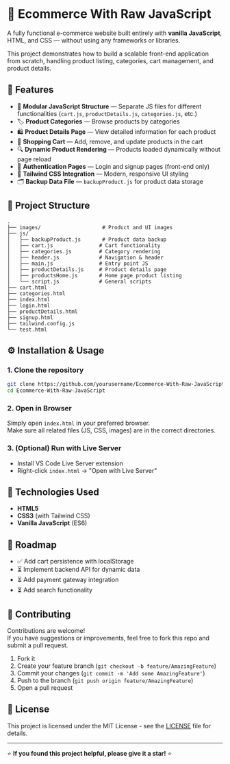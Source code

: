 # 🛒 Ecommerce With Raw JavaScript

A fully functional e-commerce website built entirely with **vanilla JavaScript**, HTML, and CSS — without using any frameworks or libraries.

This project demonstrates how to build a scalable front-end application from scratch, handling product listing, categories, cart management, and product details.

## 🚀 Features

- 📂 **Modular JavaScript Structure** — Separate JS files for different functionalities (`cart.js`, `productDetails.js`, `categories.js`, etc.)
- 🏷 **Product Categories** — Browse products by categories
- 🛍 **Product Details Page** — View detailed information for each product
- 🛒 **Shopping Cart** — Add, remove, and update products in the cart
- 🔍 **Dynamic Product Rendering** — Products loaded dynamically without page reload
- 🔑 **Authentication Pages** — Login and signup pages (front-end only)
- 🎨 **Tailwind CSS Integration** — Modern, responsive UI styling
- 🗂 **Backup Data File** — `backupProduct.js` for product data storage

## 📂 Project Structure

```
.
├── images/                    # Product and UI images
├── js/
│   ├── backupProduct.js       # Product data backup
│   ├── cart.js               # Cart functionality
│   ├── categories.js         # Category rendering
│   ├── header.js             # Navigation & header
│   ├── main.js               # Entry point JS
│   ├── productDetails.js     # Product details page
│   ├── productsHome.js       # Home page product listing
│   └── script.js             # General scripts
├── cart.html
├── categories.html
├── index.html
├── login.html
├── productDetails.html
├── signup.html
├── tailwind.config.js
└── test.html
```



## ⚙️ Installation & Usage

### 1. Clone the repository
```bash
git clone https://github.com/yourusername/Ecommerce-With-Raw-JavaScript.git
cd Ecommerce-With-Raw-JavaScript
```

### 2. Open in Browser
Simply open `index.html` in your preferred browser.  
Make sure all related files (JS, CSS, images) are in the correct directories.

### 3. (Optional) Run with Live Server
- Install VS Code Live Server extension
- Right-click `index.html` → "Open with Live Server"

## 📌 Technologies Used

- **HTML5**
- **CSS3** (with Tailwind CSS)
- **Vanilla JavaScript** (ES6)

## 📅 Roadmap

- ✅ Add cart persistence with localStorage
- ⏳ Implement backend API for dynamic data
- ⏳ Add payment gateway integration
- ⏳ Add search functionality

## 🤝 Contributing

Contributions are welcome!  
If you have suggestions or improvements, feel free to fork this repo and submit a pull request.

1. Fork it
2. Create your feature branch (`git checkout -b feature/AmazingFeature`)
3. Commit your changes (`git commit -m 'Add some AmazingFeature'`)
4. Push to the branch (`git push origin feature/AmazingFeature`)
5. Open a pull request

## 📜 License

This project is licensed under the MIT License - see the [LICENSE](LICENSE) file for details.

---

⭐ **If you found this project helpful, please give it a star!** ⭐
